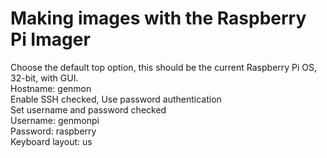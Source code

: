 # Making images with the Raspberry Pi Imager
Choose the default top option, this should be the current Raspberry Pi OS, 32-bit, with GUI. \
Hostname: genmon \
Enable SSH checked, Use password authentication \
Set username and password checked \
Username: genmonpi \
Password: raspberry \
Keyboard layout: us
